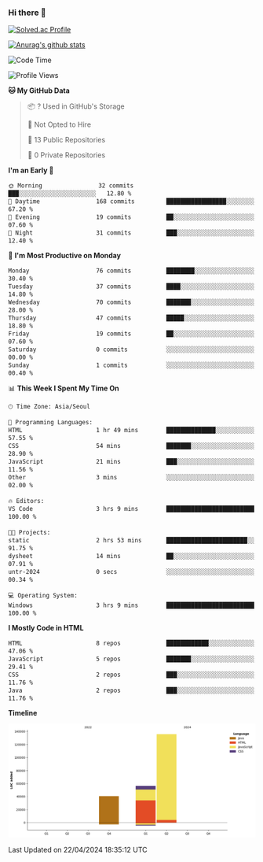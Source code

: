 ### Hi there 👋

[![Solved.ac Profile](http://mazassumnida.wtf/api/v2/generate_badge?boj=qwert3748)](https://solved.ac/qwert3748/)

[![Anurag's github stats](https://github-readme-stats.vercel.app/api?username=hong3737)](https://github.com/anuraghazra/github-readme-stats)
<!--START_SECTION:waka-->
![Code Time](http://img.shields.io/badge/Code%20Time-143%20hrs%2059%20mins-blue)

![Profile Views](http://img.shields.io/badge/Profile%20Views-24-blue)

**🐱 My GitHub Data** 

> 📦 ? Used in GitHub's Storage 
 > 
> 🚫 Not Opted to Hire
 > 
> 📜 13 Public Repositories 
 > 
> 🔑 0 Private Repositories 
 > 
**I'm an Early 🐤** 

```text
🌞 Morning                32 commits          ███░░░░░░░░░░░░░░░░░░░░░░   12.80 % 
🌆 Daytime                168 commits         █████████████████░░░░░░░░   67.20 % 
🌃 Evening                19 commits          ██░░░░░░░░░░░░░░░░░░░░░░░   07.60 % 
🌙 Night                  31 commits          ███░░░░░░░░░░░░░░░░░░░░░░   12.40 % 
```
📅 **I'm Most Productive on Monday** 

```text
Monday                   76 commits          ████████░░░░░░░░░░░░░░░░░   30.40 % 
Tuesday                  37 commits          ████░░░░░░░░░░░░░░░░░░░░░   14.80 % 
Wednesday                70 commits          ███████░░░░░░░░░░░░░░░░░░   28.00 % 
Thursday                 47 commits          █████░░░░░░░░░░░░░░░░░░░░   18.80 % 
Friday                   19 commits          ██░░░░░░░░░░░░░░░░░░░░░░░   07.60 % 
Saturday                 0 commits           ░░░░░░░░░░░░░░░░░░░░░░░░░   00.00 % 
Sunday                   1 commits           ░░░░░░░░░░░░░░░░░░░░░░░░░   00.40 % 
```


📊 **This Week I Spent My Time On** 

```text
🕑︎ Time Zone: Asia/Seoul

💬 Programming Languages: 
HTML                     1 hr 49 mins        ██████████████░░░░░░░░░░░   57.55 % 
CSS                      54 mins             ███████░░░░░░░░░░░░░░░░░░   28.90 % 
JavaScript               21 mins             ███░░░░░░░░░░░░░░░░░░░░░░   11.56 % 
Other                    3 mins              ░░░░░░░░░░░░░░░░░░░░░░░░░   02.00 % 

🔥 Editors: 
VS Code                  3 hrs 9 mins        █████████████████████████   100.00 % 

🐱‍💻 Projects: 
static                   2 hrs 53 mins       ███████████████████████░░   91.75 % 
dysheet                  14 mins             ██░░░░░░░░░░░░░░░░░░░░░░░   07.91 % 
untr-2024                0 secs              ░░░░░░░░░░░░░░░░░░░░░░░░░   00.34 % 

💻 Operating System: 
Windows                  3 hrs 9 mins        █████████████████████████   100.00 % 
```

**I Mostly Code in HTML** 

```text
HTML                     8 repos             ████████████░░░░░░░░░░░░░   47.06 % 
JavaScript               5 repos             ███████░░░░░░░░░░░░░░░░░░   29.41 % 
CSS                      2 repos             ███░░░░░░░░░░░░░░░░░░░░░░   11.76 % 
Java                     2 repos             ███░░░░░░░░░░░░░░░░░░░░░░   11.76 % 
```



**Timeline**

![Lines of Code chart](https://raw.githubusercontent.com/hong3737/hong3737/main/assets/bar_graph.png)


 Last Updated on 22/04/2024 18:35:12 UTC
<!--END_SECTION:waka-->
<!--
**hong3737/hong3737** is a ✨ _special_ ✨ repository because its `README.md` (this file) appears on your GitHub profile.

Here are some ideas to get you started:

- 🔭 I’m currently working on ...
- 🌱 I’m currently learning ...
- 👯 I’m looking to collaborate on ...
- 🤔 I’m looking for help with ...
- 💬 Ask me about ...
- 📫 How to reach me: ...
- 😄 Pronouns: ...
- ⚡ Fun fact: ...
-->
